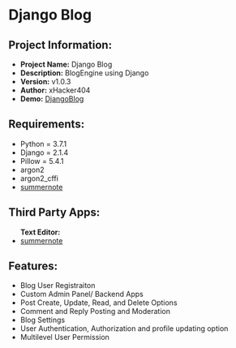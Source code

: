 # Django Blog

<h2>Project Information:</h2>

<ul>
 <li> <strong> Project Name:</strong> Django Blog </li>
 <li> <strong> Description:</strong> BlogEngine using Django</li>
 <li> <strong> Version:</strong> v1.0.3</li>
 <li> <strong> Author:</strong> xHacker404 </li>
 <li> <strong> Demo:</strong> <a href="http://xhacker404.pythonanywhere.com/" target="_blank">DjangoBlog </a></li>
</ul>



<h2>Requirements:</h2>

<ul>
<li> Python = 3.7.1 </li>
<li> Django = 2.1.4 </li>
<li> Pillow = 5.4.1 </li>
<li> argon2 </li>
<li> argon2_cffi </li>
<li> <a href="https://summernote.org/getting-started/" target="_blank" > summernote </a></li>
</ul>

<h2>Third Party Apps:</h2>
<ul>
 <strong>Text Editor:</strong> <li> <a href="https://summernote.org/getting-started/" target="_blank" > summernote </a></li>
</ul>

<h2>Features:</h2>
<ul>
<li> Blog User Registraiton </li>
<li> Custom Admin Panel/ Backend Apps</li>
<li> Post Create, Update, Read, and Delete Options</li>
<li> Comment and Reply Posting and  Moderation </li>
<li> Blog Settings </li>
<li> User Authentication, Authorization and profile updating option</li>
<li> Multilevel User Permission</li>
</ul>
